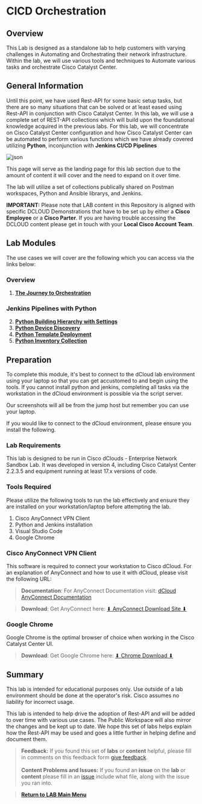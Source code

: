 # CICD Orchestration 

## Overview

This Lab is designed as a standalone lab to help customers with varying challenges in Automating and Orchestrating their network infrastructure. Within the lab, we will use various tools and techniques to Automate various tasks and orchestrate Cisco Catalyst Center.

## General Information

Until this point, we have used Rest-API for some basic setup tasks, but there are so many situations that can be solved or at least eased using Rest-API in conjunction with Cisco Catalyst Center. In this lab, we will use a complete set of REST-API collections which will build upon the foundational knowledge acquired in the previous labs. For this lab, we will concentrate on Cisco Catalyst Center configuration and how Cisco Catalyst Center can be automated to perform various functions which we have already covered utilizing **Python**, inconjunction with **Jenkins CI/CD Pipelines**

![json](./images/cicd-pipeline2.png?raw=true "Import JSON")

This page will serve as the landing page for this lab section due to the amount of content it will cover and the need to expand on it over time. 

The lab will utilize a set of collections publically shared on Postman workspaces, Python and Ansible librarys, and Jenkins.

**IMPORTANT:** Please note that LAB content in this Repository is aligned with specific DCLOUD Demonstrations that have to be set up by either a **Cisco Employee** or a **Cisco Parter**. If you are having trouble accessing the DCLOUD content please get in touch with your **Local Cisco Account Team**.

## Lab Modules

The use cases we will cover are the following which you can access via the links below:

### Overview

1. [**The Journey to Orchestration**](./cicd-0-orientation/01-intro.md)

### Jenkins Pipelines with Python

2. [**Python Building Hierarchy with Settings**](./cicd-1-hierarchy/01-intro.md)
3. [**Python Device Discovery**](./cicd-2-discovery/01-intro.md)
4. [**Python Template Deployment**](./cicd-3-templates/01-intro.md)
5. [**Python Inventory Collection**](./cicd-4-inventory/01-intro.md)

## Preparation

To complete this module, it's best to connect to the dCloud lab environment using your laptop so that you can get accustomed to and begin using the tools. If you cannot install python and jenkins, completing all tasks via the workstation in the dCloud environment is possible via the script server.

Our screenshots will all be from the jump host but remember you can use your laptop.

If you would like to connect to the dCloud environment, please ensure you install the following.

### Lab Requirements

This lab is designed to be run in Cisco dClouds - Enterprise Network Sandbox Lab. It was developed in version 4, including Cisco Catalyst Center 2.2.3.5 and equipment running at least 17.x versions of code.

### Tools Required

Please utilize the following tools to run the lab effectively and ensure they are installed on your workstation/laptop before attempting the lab.

1. Cisco AnyConnect VPN Client
2. Python and Jenkins installation
3. Visual Studio Code
4. Google Chrome

### Cisco AnyConnect VPN Client

This software is required to connect your workstation to Cisco dCloud. For an explanation of AnyConnect and how to use it with dCloud, please visit the following URL: 

> **Documentation**: For AnyConnect Documentation visit: <a href="https://dcloud-cms.cisco.com/help/android_anyconnect" target="_blank">dCloud AnyConnect Documentation</a>

> **Download**: Get AnyConnect here: <a href="https://dcloud-rtp-anyconnect.cisco.com" target="_blank">⬇︎ AnyConnect Download Site ⬇︎</a>

### Google Chrome

Google Chrome is the optimal browser of choice when working in the Cisco Catalyst Center UI. 

> **Download**: Get Google Chrome here: <a href="https://www.google.com/chrome/downloads/" target="_blank">⬇︎ Chrome Download ⬇︎</a>

## Summary

This lab is intended for educational purposes only. Use outside of a lab environment should be done at the operator's risk. Cisco assumes no liability for incorrect usage.

This lab is intended to help drive the adoption of Rest-API and will be added to over time with various use cases. The Public Workspace will also mirror the changes and be kept up to date. We hope this set of labs helps explain how the Rest-API may be used and goes a little further in helping define and document them.

> **Feedback:** If you found this set of **labs** or **content** helpful, please fill in comments on this feedback form [give feedback](https://app.smartsheet.com/b/form/f75ce15c2053435283a025b1872257fe).</br></br>
**Content Problems and Issues:** If you found an **issue** on the **lab** or **content** please fill in an [issue](https://github.com/kebaldwi/DNAC-TEMPLATES/issues/new) include what file, along with the issue you ran into. 

> [**Return to LAB Main Menu**](../README.md)
